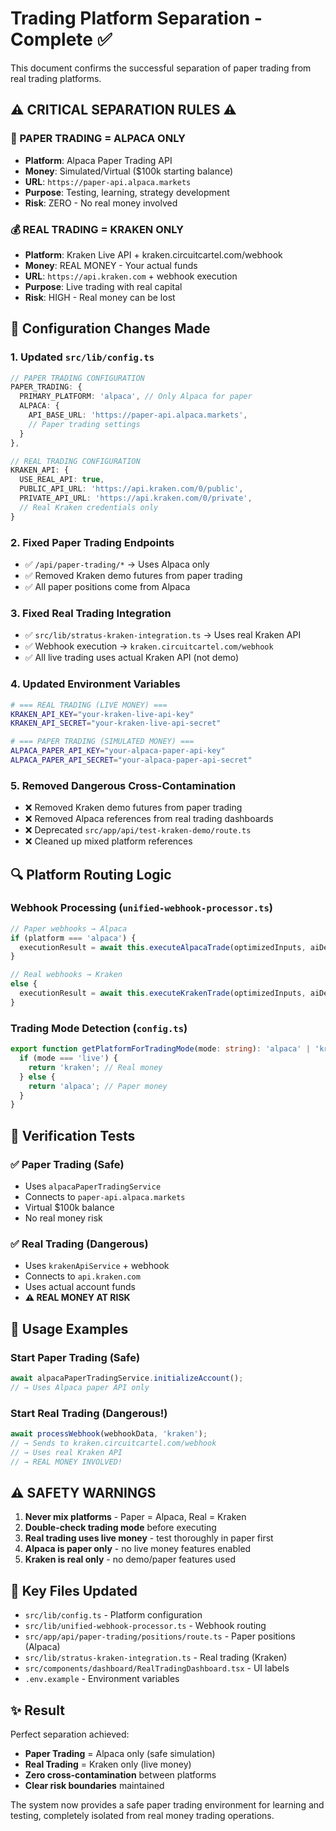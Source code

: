 # Trading Platform Separation - Complete ✅

This document confirms the successful separation of paper trading from real trading platforms.

## ⚠️ CRITICAL SEPARATION RULES ⚠️

### 📝 PAPER TRADING = ALPACA ONLY
- **Platform**: Alpaca Paper Trading API
- **Money**: Simulated/Virtual ($100k starting balance)
- **URL**: `https://paper-api.alpaca.markets`
- **Purpose**: Testing, learning, strategy development
- **Risk**: ZERO - No real money involved

### 💰 REAL TRADING = KRAKEN ONLY  
- **Platform**: Kraken Live API + kraken.circuitcartel.com/webhook
- **Money**: REAL MONEY - Your actual funds
- **URL**: `https://api.kraken.com` + webhook execution
- **Purpose**: Live trading with real capital
- **Risk**: HIGH - Real money can be lost

## 🔧 Configuration Changes Made

### 1. Updated `src/lib/config.ts`
```typescript
// PAPER TRADING CONFIGURATION
PAPER_TRADING: {
  PRIMARY_PLATFORM: 'alpaca', // Only Alpaca for paper
  ALPACA: {
    API_BASE_URL: 'https://paper-api.alpaca.markets',
    // Paper trading settings
  }
},

// REAL TRADING CONFIGURATION
KRAKEN_API: {
  USE_REAL_API: true,
  PUBLIC_API_URL: 'https://api.kraken.com/0/public',
  PRIVATE_API_URL: 'https://api.kraken.com/0/private',
  // Real Kraken credentials only
}
```

### 2. Fixed Paper Trading Endpoints
- ✅ `/api/paper-trading/*` → Uses Alpaca only
- ✅ Removed Kraken demo futures from paper trading
- ✅ All paper positions come from Alpaca

### 3. Fixed Real Trading Integration
- ✅ `src/lib/stratus-kraken-integration.ts` → Uses real Kraken API
- ✅ Webhook execution → `kraken.circuitcartel.com/webhook`
- ✅ All live trading uses actual Kraken API (not demo)

### 4. Updated Environment Variables
```bash
# === REAL TRADING (LIVE MONEY) ===
KRAKEN_API_KEY="your-kraken-live-api-key"
KRAKEN_API_SECRET="your-kraken-live-api-secret"

# === PAPER TRADING (SIMULATED MONEY) ===  
ALPACA_PAPER_API_KEY="your-alpaca-paper-api-key"
ALPACA_PAPER_API_SECRET="your-alpaca-paper-api-secret"
```

### 5. Removed Dangerous Cross-Contamination
- ❌ Removed Kraken demo futures from paper trading
- ❌ Removed Alpaca references from real trading dashboards  
- ❌ Deprecated `src/app/api/test-kraken-demo/route.ts`
- ❌ Cleaned up mixed platform references

## 🔍 Platform Routing Logic

### Webhook Processing (`unified-webhook-processor.ts`)
```typescript
// Paper webhooks → Alpaca
if (platform === 'alpaca') {
  executionResult = await this.executeAlpacaTrade(optimizedInputs, aiDecision);
}

// Real webhooks → Kraken  
else {
  executionResult = await this.executeKrakenTrade(optimizedInputs, aiDecision);
}
```

### Trading Mode Detection (`config.ts`)
```typescript
export function getPlatformForTradingMode(mode: string): 'alpaca' | 'kraken' {
  if (mode === 'live') {
    return 'kraken'; // Real money
  } else {
    return 'alpaca'; // Paper money
  }
}
```

## 🧪 Verification Tests

### ✅ Paper Trading (Safe)
- Uses `alpacaPaperTradingService`
- Connects to `paper-api.alpaca.markets`
- Virtual $100k balance
- No real money risk

### ✅ Real Trading (Dangerous)
- Uses `krakenApiService` + webhook
- Connects to `api.kraken.com`
- Uses actual account funds
- **⚠️ REAL MONEY AT RISK**

## 🚀 Usage Examples

### Start Paper Trading (Safe)
```typescript
await alpacaPaperTradingService.initializeAccount();
// → Uses Alpaca paper API only
```

### Start Real Trading (Dangerous!)  
```typescript
await processWebhook(webhookData, 'kraken');
// → Sends to kraken.circuitcartel.com/webhook
// → Uses real Kraken API
// → REAL MONEY INVOLVED!
```

## ⚠️ SAFETY WARNINGS

1. **Never mix platforms** - Paper = Alpaca, Real = Kraken
2. **Double-check trading mode** before executing
3. **Real trading uses live money** - test thoroughly in paper first
4. **Alpaca is paper only** - no live money features enabled
5. **Kraken is real only** - no demo/paper features used

## 📁 Key Files Updated

- `src/lib/config.ts` - Platform configuration
- `src/lib/unified-webhook-processor.ts` - Webhook routing
- `src/app/api/paper-trading/positions/route.ts` - Paper positions (Alpaca)
- `src/lib/stratus-kraken-integration.ts` - Real trading (Kraken)
- `src/components/dashboard/RealTradingDashboard.tsx` - UI labels
- `.env.example` - Environment variables

## ✨ Result

Perfect separation achieved:
- **Paper Trading** = Alpaca only (safe simulation)  
- **Real Trading** = Kraken only (live money)
- **Zero cross-contamination** between platforms
- **Clear risk boundaries** maintained

The system now provides a safe paper trading environment for learning and testing, completely isolated from real money trading operations.